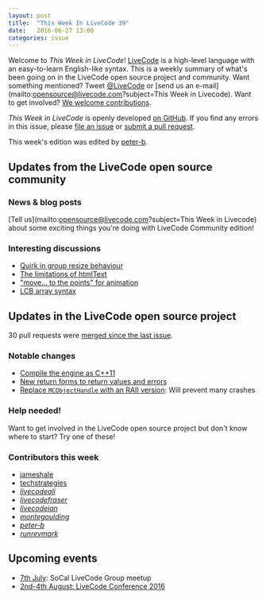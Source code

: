 ```yaml
---
layout: post
title:  "This Week In LiveCode 39"
date:   2016-06-27 13:00
categories: issue
---
```


Welcome to *This Week in LiveCode*!  [LiveCode](https://livecode.com/) is a
high-level language with an easy-to-learn English-like syntax.  This is a
weekly summary of what's been going on in the LiveCode open source project and
community.  Want something mentioned?  Tweet
[@LiveCode](https://twitter.com/LiveCode) or
[send us an e-mail](mailto:opensource@livecode.com?subject=This Week in Livecode).
Want to get involved?
[We welcome contributions](https://github.com/livecode/livecode).

*This Week in LiveCode* is openly developed
[on GitHub](https://github.com/livecode/this-week-in-livecode).
If you find any errors in this issue, please
[file an issue](https://github.com/livecode/this-week-in-livecode/issues) or
[submit a pull request](https://github.com/livecode/this-week-in-livecode/pulls).

This week's edition was edited by [peter-b](https://github.com/peter-b).

## Updates from the LiveCode open source community

### News & blog posts

[Tell us](mailto:opensource@livecode.com?subject=This Week in Livecode) about
some exciting things you're doing with LiveCode Community edition!

### Interesting discussions

- [Quirk in group resize behaviour](http://thread.gmane.org/gmane.comp.ide.revolution.user/227669)
- [The limitations of htmlText](http://thread.gmane.org/gmane.comp.ide.revolution.user/227648)
- ["move... to the points" for animation](http://thread.gmane.org/gmane.comp.ide.revolution.user/227786)
- [LCB array syntax](http://forums.livecode.com/viewtopic.php?f=93&t=27408)

## Updates in the LiveCode open source project

30 pull requests were [merged since the last issue](https://github.com/search?l=&o=asc&s=created&type=Issues&utf8=%E2%9C%93&q=org%3Alivecode+is%3Apublic+is%3Apr+is%3Amerged+merged%3A2016-06-20..2016-06-26).

### Notable changes

- [Compile the engine as C++11](https://github.com/livecode/livecode/pull/4187)
- [New return forms to return values and errors](https://github.com/livecode/livecode/pull/4164)
- [Replace `MCObjectHandle` with an RAII version](https://github.com/livecode/livecode/pull/4173): Will prevent many crashes

### Help needed!

Want to get involved in the LiveCode open source project but don't know where
to start?  Try one of these!

<!---
- (Easy) ['-' in Android app identifier isn't allowed](http://quality.livecode.com/show_bug.cgi?id=15157)
- (Easy) [Can't use "&" character in the name of an Android app](http://quality.livecode.com/show_bug.cgi?id=15167)
- (Easy) [Ctrl+Q shortcut not present in Linux script editor](http://quality.livecode.com/show_bug.cgi?id=17435)
- (Easy) [Check `MCRangeMake()` is always used correctly](http://quality.livecode.com/show_bug.cgi?id=17401)
- (Medium) [Changing shadow properties causes an error](http://quality.livecode.com/show_bug.cgi?id=17608)
- (Medium) [Proxy server detection ignores 'Use a proxy server for your LAN'](http://quality.livecode.com/show_bug.cgi?id=17804)
- (Medium) [Sliders drawn too large on Windows 10](http://quality.livecode.com/show_bug.cgi?id=17126)
- (Hard) [Correct implementation of "export snapshot" for Linux](http://quality.livecode.com/show_bug.cgi?id=17257)
-->

### Contributors this week

- [jameshale](https://github.com/jameshale)
- [techstrategies](https://github.com/techstrategies)
- *[livecodeali](https://github.com/livecodeali)*
- *[livecodefraser](https://github.com/livecodefraser)*
- *[livecodeian](https://github.com/livecodeian)*
- *[montegoulding](https://github.com/montegoulding)*
- *[peter-b](https://github.com/peter-b)*
- *[runrevmark](https://github.com/runrevmark)*

## Upcoming events

* [7th July](http://forums.livecode.com/viewtopic.php?f=50&t=27433): SoCal LiveCode Group meetup
* [2nd-4th August: LiveCode Conference 2016](https://livecode.com/edinburgh-2016/)
